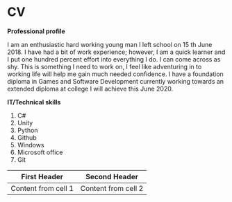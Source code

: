 # CV

**Professional profile**

I am an enthusiastic hard working young man I left school on 15 th June 2018. I have had a bit of work experience; however, I am a quick learner and I put one hundred percent effort into everything I do. I can come across as shy. This is something I need to work on, I feel like adventuring in to working life will help me gain much needed confidence.
I have a foundation diploma in Games and Software Development currently working towards an extended diploma at college I will achieve this June 2020.

**IT/Technical skills**
1. C#
1. Unity
1. Python
1. Github
1. Windows
1. Microsoft office
1. Git


First Header | Second Header
------------ | -------------
Content from cell 1 | Content from cell 2
